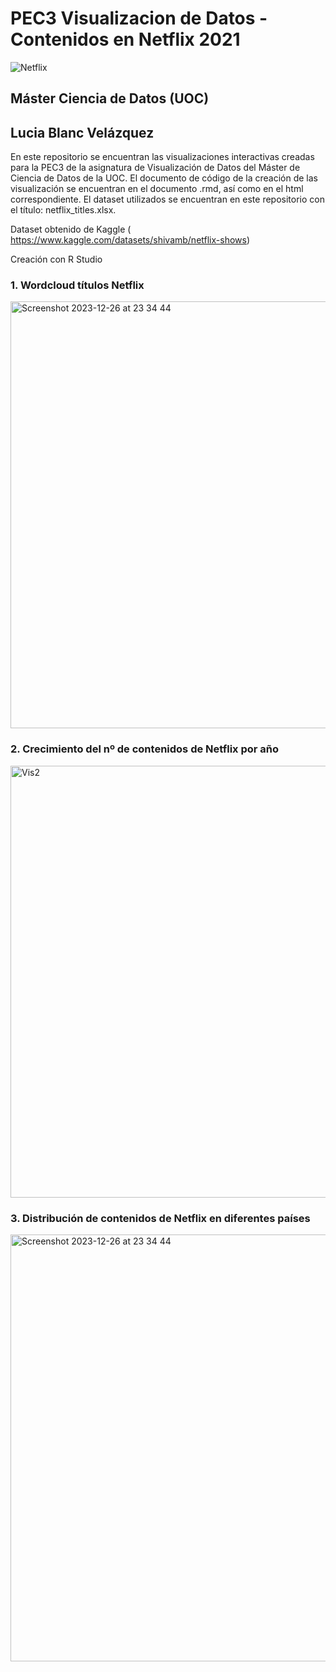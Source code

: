 # PEC3 Visualizacion de Datos - Contenidos en Netflix 2021

![Netflix](https://github.com/LuciaBlancV/PEC3_Visualizacion/assets/148953141/40d365d5-fd4d-434a-a0c1-36d8ddf656a9)




## Máster Ciencia de Datos (UOC)

## Lucia Blanc Velázquez

En este repositorio se encuentran las visualizaciones interactivas creadas para la PEC3 de la asignatura de Visualización de Datos del Máster de Ciencia de Datos de la UOC.
El documento de código de la creación de las visualización se encuentran en el documento .rmd, así como en el html correspondiente. El dataset utilizados se encuentran en este repositorio con el título: netflix_titles.xlsx.

Dataset obtenido de Kaggle ( https://www.kaggle.com/datasets/shivamb/netflix-shows)

Creación con R Studio



### 1. Wordcloud títulos Netflix

<img width="683" alt="Screenshot 2023-12-26 at 23 34 44" src="https://github.com/LuciaBlancV/PEC3_Visualizacion/assets/148953141/6b553086-9d7b-42fc-abe0-98047ed48415">


### 2. Crecimiento del nº de contenidos de Netflix por año

<img width="691" alt="Vis2" src="https://github.com/LuciaBlancV/PEC3_Visualizacion/assets/148953141/574f3a73-1cee-4cd3-9a14-696f5757f50b">



### 3. Distribución de contenidos de Netflix en diferentes países


<img width="683" alt="Screenshot 2023-12-26 at 23 34 44" src="https://github.com/LuciaBlancV/PEC3_Visualizacion/assets/148953141/da5e5250-e779-4fa5-8ca8-bc46ce74dc70">





